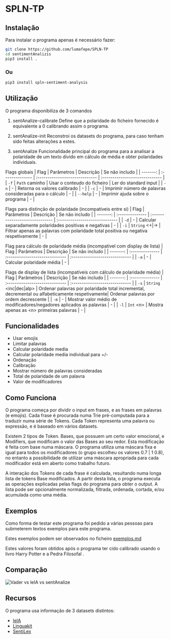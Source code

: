 # SPLN-TP

## Instalação

Para instalar o programa apenas é necessário fazer:


```bash
git clone https://github.com/lumafepe/SPLN-TP
cd sentimentAnalizis
pip3 install .
```

### Ou


```bash
pip3 install spln-sentiment-analysis
```

## Utilização

O programa disponibiliza de 3 comandos
1. sentAnalize-calibrate <ficheiro>
Define que a polaridade do ficheiro fornecido é equivalente a 0 calibrando assim o programa.

2. sentAnalize-init
Reconstroi os datasets do programa, para caso tenham sido feitas alterações a estes.

3. sentAnalize <flags>
Funcionalidade principal do programa para a analisar a polaridade de um texto divido em cálculo de média e obter polaridades individuais.

Flags globais
|   Flag | Parâmetros  | Descrição | Se não includo |
| -------: | :-------------- | :----------------------------- | :----------------------------- |
|  `-f`  | `Path` caminho | Usar o conteudo do ficheiro | Ler do standard input |
|  `-n`  | - | Retorna os valores calibrado | - |
|  `-c`  | - | Imprimir número de palavras consideradas para o cálculo | - |
|  `--help`  | - | Imprimir ajuda sobre o programa | - |

Flags para distinção de polaridade (incompatíveis entre si)
|   Flag | Parâmetros  | Descrição | Se não includo |
| -------: | :-------------- | :----------------------------- | :----------------------------- |
|  `-d`  | - | Calcular separadamente polaridades positivas e negativas | - |
|  `-i`  | `String` \<+\|-\> | Filtrar apenas as palavras com polaridade total positiva ou negativa respetivamente | - |

Flag para cálculo de polaridade média (incompatível com display de lista)
|   Flag | Parâmetros  | Descrição | Se não includo |
| -------: | :-------------- | :----------------------------- | :----------------------------- |
|  `-a`  | - | Calcular polaridade média | - |

Flags de display de lista (incompatíveis com cálculo de polaridade média)
|   Flag | Parâmetros  | Descrição | Se não includo |
| -------: | :-------------- | :----------------------------- | :----------------------------- |
|  `-s`  | `String` \<inc\|dec\|alp\> | Ordenar palavras por polaridade total incremental, decremental ou alfabeticamente respetivamente| Ordenar palavras por ordem decrescente |
|  `-m`  | - | Mostrar valor médio de modificadores/negadores aplicados as palavras | - |
|  `-l`  | `Int` \<n\> | Mostra apenas as \<n\> primeiras palavras | - |

## Funcionalidades
- Usar emojis
- Limitar palavras
- Calcular polaridade media
- Calcular polaridade media individual para +/-
- Ordenação
- Calibração
- Mostrar número de palavras consideradas
- Total de polaridade de um palavra
- Valor de modificadores


## Como Funciona

O programa começa por dividir o input em frases, e as frases em palavras (e emojis). Cada frase é procurada numa Trie pré-computada para a traduzir numa série de Tokens. Cada Token representa uma palavra ou expressão, e é baseado em vários datasets.

Existem 2 tipos de Token. Bases, que possuem um certo valor emocional, e Modifiers, que modificam o valor das Bases ao seu redor. Esta modificação é feita com base numa máscara. O programa utiliza uma máscara fixa e igual para todos os modificadores (o grupo escolheu os valores 0.7 | 1 0.8), no entanto a possibilidade de utilizar uma máscara apropriada para cada modificador está em aberto como trabalho futuro.

A interação dos Tokens de cada frase é calculada, resultando numa longa lista de tokens Base modificados. A partir desta lista, o programa executa as operações explicadas pelas flags do programa para obter o output. A lista pode ser opcionalmente normalizada, filtrada, ordenada, cortada, e/ou acumulada como uma média.

## Exemplos

Como forma de testar este programa foi pedido a várias pessoas para submeterem textos exemplos para este programa.

Estes exemplos podem ser observados no ficheiro [exemplos.md](exemplos.md)

Estes valores foram obtidos após o programa ter cido calibrado usando o livro Harry Potter e a Pedra Filosofal .

## Comparação

![Vader vs leIA vs sentAnalize](https://github.com/lumafepe/SPLN-TP/blob/main/diferen%C3%A7as.png "Vader vs leIA vs sentAnalize")

## Recursos

O programa usa informação de 3 datasets distintos:
 - [leIA](https://github.com/rafjaa/LeIA)
 - [Linguakit](https://github.com/citiususc/Linguakit)
 - [SentiLex](https://github.com/esrel/SentiLex)
